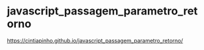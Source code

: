 # javascript_passagem_parametro_retorno
https://cintiapinho.github.io/javascript_passagem_parametro_retorno/
